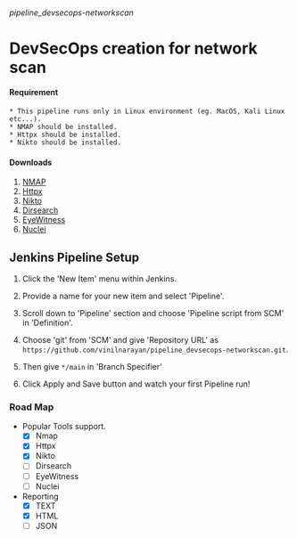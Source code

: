 ###### pipeline_devsecops-networkscan

# DevSecOps creation for network scan



#### Requirement
```
* This pipeline runs only in Linux environment (eg. MacOS, Kali Linux etc...).
* NMAP should be installed.
* Httpx should be installed.
* Nikto should be installed.
```

#### Downloads

1. [NMAP](https://nmap.org/) 
2. [Httpx](https://github.com/projectdiscovery/httpx)
3. [Nikto](https://github.com/sullo/nikto)
4. [Dirsearch](https://github.com/maurosoria/dirsearch)
5. [EyeWitness](https://github.com/FortyNorthSecurity/EyeWitness)
6. [Nuclei](https://github.com/projectdiscovery/nuclei)

## Jenkins Pipeline Setup

1. Click the 'New Item' menu within Jenkins.

2. Provide a name for your new item and select 'Pipeline'.

3. Scroll down to 'Pipeline' section and choose 'Pipeline script from SCM' in 'Definition'.

4. Choose 'git' from 'SCM' and give 'Repository URL' as `https://github.com/vinilnarayan/pipeline_devsecops-networkscan.git`.

5. Then give `*/main` in 'Branch Specifier'

6. Click Apply and Save button and watch your first Pipeline run!


### Road Map

 * Popular Tools support.
    - [x] Nmap
    - [x] Httpx
    - [x] Nikto
    - [ ] Dirsearch
    - [ ] EyeWitness
    - [ ] Nuclei
* Reporting
    - [x] TEXT
    - [x] HTML
    - [ ] JSON
